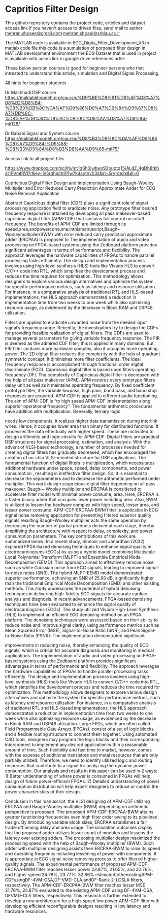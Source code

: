 # Capritios Filter Design

This github repository contains the project code, articles and dataset access link
if you haven't access to drived files, send mail to author
mehran.shoaee@gmail.com
mehran.shoaei@srbiau.ac.ir

The MATLAB code is available in ECG_Digita_Filter_Development_V3.m matlab code file
this code is a sumulation of porposed filter design in MATLAB development environment
the ECG Dataset that is used in project is available with acces link in google drive
references artile


These below persian courses is good for beginner persons who that intrested to understand this
article, simulation and Digital Signal Processing.

All hints for beginner students

Dr Mashhadi DSP course
https://maktabkhooneh.org/course/%D9%BE%D8%B1%D8%AF%D8%A7%D8%B2%D8%B4-%D8%B3%DB%8C%DA%AF%D9%86%D8%A7%D9%84%D9%87%D8%A7%DB%8C-%D8%AF%DB%8C%D8%AC%DB%8C%D8%AA%D8%A7%D9%84-mk128/

Dr Babaei Signal and System course
https://maktabkhooneh.org/course/%D8%B3%DB%8C%DA%AF%D9%86%D8%A7%D9%84-%D9%88-%D8%B3%D9%8A%D8%B3%D8%AA%D9%85-mk75/


Access link to all project files

https://www.dropbox.com/scl/fo/mt1g6h3jwbwx92puptq15/ALdZ_4gDh8tkNat1FVmIRVI?rlkey=ln5rqhioth811w7kdaotnv03z&st=5ryrde2s&dl=0

Capricious Digital Filter Design and Implementation Using
Baugh–Wooley Multiplier and Error Reduced Carry
Prediction Approximate Adder for ECG Noise Removal Application

Abstract
Capricious digital filter (CDF) plays a significant role of signal processing application field to eradicate noise.
Any prototype filter desired frequency response is attained by developing all pass makeover-based capricious 
digital filter (APM-CDF) that sustains full control on cutoff frequency. The benefits of APM-CDF are limited 
through its speed,area,andpowerconsume.Inthismanuscript,Baugh–Wooleymultiplier(BWM) with error reduced carry 
prediction approximate adder (ERCPAA) is proposed to The implementation of audio and video processing on 
FPGA-based systems using the Zedboard platform provides significant advantages in terms of performance and 
flexibility. The approach leverages the hardware capabilities of FPGAs to handle parallel processing tasks 
efficiently. The design and implementation process involves using high-level synthesis (HLS) tools like Vivado 
HLS to convert C/C++ code into RTL, which simplifies the development process and reduces the time required for 
optimization. This methodology allows designers to explore various design alternatives and optimize the system for 
specific performance metrics, such as latency and resource utilization. For instance, in a comparative analysis of 
traditional RTL and HLS-based implementations, the HLS approach demonstrated a reduction in implementation time
from two weeks to one week while also optimizing resource usage, as evidenced by the decrease in Block RAM and DSP48 
utilization.


Filters are applied to eradicate unwanted noise from the needed input signal’s frequency range. Recently, the 
investigators try to design the CDFs for providing feasible realization of digital filters. The CDFs 
are used to manage several parameters for giving variable frequency response. The FIR is deemed as the admired
CDF filter; this is applied in many domains. But, FIR filter contains more hardware complex, also it occupies
more operating power. The 2D digital filter reduces the complexity with the help of quadrant symmetric concept. It diminishes more filter coefficients. The ideal frequency response is accomplished through fractional 
order digital discriminate (FOD).
Capricious digital filter is based upon filters operating frequency (OF). The complexity of Capricious digital 
filter is decreased with the help of all pass makeover (APM). APM restores every prototype filters delay unit 
as well as it maintains operating frequency. By fixed coefficient prototype filter, the variable lowpass, high pass, 
band pass, and band stop responses are acquired. APM-CDF is applied to different audio functioning. The aim of 
APM-CDF is “to high speed APM-CDF implementation along superior operational frequency”. The fundamental 
arithmetic procedures have addition with multiplication. Generally, ternary logic 

needs low components, it realizes higher data transmission during interlink wires. Hence, it occupies lower
area than binary for distributed functions. It processes the data effectually with higher speed. These are motivated 
to design arithmetic and logic circuits for APM-CDF.
Digital filters are practical DSP structures for signal processing, estimation, and analysis. With the advent of 
VLSI-based technology, a number of processes needed for creating digital filters has gradually decreased, which has
encouraged the creation of on-chip VLSI-oriented structure for DSP applications. The fundamental function of digital 
filters is multiplication, which necessitates additional hardware under space, speed, delay components, and power consumption
, resulting in ineffective filter design. So, it is essential to decrease the separameters and to decrease the arithmetic performed under multiplier.
This work design scapricious digital filter depending on all pass makeover. Baugh— Wooley multiplier and ERCPAA is considered 
to accelerate filter model with minimal power consume, area. Here, ERCPAA is a faster binary adder that occupies lower 
power including area. Also, BWM is utilized to lessen the hardware complex with high speed, lesser area, and lesser 
power consume. APM-CDF-ERCPAA-BWM filter is applicable in ECG signal noise removing application for presenting filtered
superior quality signals resulting Baugh–Wooley multiplier acts the same operation by decreasing the number of partial
products derived at each stage, thereby simplifying the architecture with respect to delay, complexity, and power
consumption parameters. The key contributions of this work are summarized below:
In a recent study, Sinnoor and Janardhan (2022) explored FPGA-based denoising techniques to enhance signal quality in
electrocardiograms (ECGs) by using a hybrid model combining Multiscale Local Polynomial Transform (MLPT) and Ensemble 
Empirical Mode Decomposition (EEMD). This approach aimed to effectively remove noise such as white Gaussian noise from 
ECG signals, leading to improved signal-to-noise ratios (SNR). The hybrid MLPT-EEMD model demonstrated superior 
performance, achieving an SNR of 25.93 dB, significantly higher than the traditional Empirical Mode Decomposition (EMD)
and other existing methods. This study underscores the potential of hybrid denoising techniques in delivering high-fidelity
ECG signals for accurate cardiac analysis and diagnosis.
In recent advancements, FPGA-based denoising techniques have been evaluated to enhance the signal quality of 
electrocardiograms (ECGs). The study utilized Vivado High-Level Synthesis (HLS) to implement an efficient ECG denoising 
method on an FPGA platform. The denoising techniques were assessed based on their ability to reduce noise and improve
signal clarity, using performance metrics such as Mean Squared Error (MSE), Signal-to-Noise Ratio (SNR), and Peak 
Signal-to-Noise Ratio (PSNR). The implementation demonstrated significant 

improvements in reducing noise, thereby enhancing the quality of ECG signals, which is critical for accurate diagnosis
and monitoring in medical applications.
The implementation of audio and video processing on FPGA-based systems using the Zedboard platform provides significant 
advantages in terms of performance and flexibility. The approach leverages the hardware capabilities of FPGAs to handle
parallel processing tasks efficiently. The design and implementation process involves using high-level synthesis (HLS) 
tools like Vivado HLS to convert C/C++ code into RTL, which simplifies the development process and reduces the time 
required for optimization. This methodology allows designers to explore various design alternatives and optimize the 
system for specific performance metrics, such as latency and resource utilization. For instance, in a 
comparative analysis of traditional RTL and HLS-based implementations, the HLS approach demonstrated a reduction in 
implementation time from two weeks to one week while also optimizing resource usage, as evidenced by the decrease in
Block RAM and DSP48 utilization.
Large FPDs, which are often called Field Programmable Gate Arrays (FPGAs), consist of a set of logic blocks and a 
flexible routing structure to connect them together. Using automated CAD tools, designers may program the logic blocks
and their corresponding interconnect to implement any desired application within a reasonable amount of time. Such 
flexibility and fast time to market, however, comes with the expense of additional transistors and metal resources that 
are only partially utilized. Therefore, we need to identify utilized logic and routing resources that contribute to a
signal for analyzing the dynamic power consumption. Our analysis and results in this paper can be used in 2 ways: 1) 
Better understanding of where power is consumed in FPGAs will help design of future power-efficient FPGAs. 2) Detailed
understanding of power consumption distribution will help expert designers to reduce or control the power characteristics
of their design.


Conclusion
In this manuscript, the VLSI designing of APM-CDF utilizing ERCPAA and Baugh–Wooley multiplier (BWM) depending on 
arithmetic perspective is proposed. The 
proposed APM-CDF-ERCPAA-BWM attains greater functioning frequencies even high filter order owing to its pipelined 
design. By introducing variable block sizes, ERCPAA establishes a fair trade-off among delay and area usage. The 
simulation outcomes display that the proposed adder utilizes lesser count of modules and lessens the latency over 
existing adders. The proposing multiplier design maximized the processing speed with the help of Baugh–Wooley multiplier
(BWM). Such adder with multiplier designing assists their ERCPAA-BWM to raise its speed and operating frequency including
lessening of power with components. It is appropriate in ECG signal noise removing process to offer filtered higher-quality
signals. The experimental performance of proposed APM-CDF- ERCPAA-BWM filter reaches lesser power 23.87%, 21.65%, and 
32.76%, and higher speed 24.76%, 23.77%, 32.86% estimatedtotheexistingAPM-CDFusingDF-4VM-CSA,DF-VMD-CLA,andDF-Radix 2-LCSLA 
filters, respectively. The APM-CDF-ERCPAA-BWM filter reaches lesser MSE 21.76%, 24.87% evaluated to the existing APM-CDF 
using DF-4VM-CSA, DFVMD-CLA filters, respectively. This research is further extended to develop a new architecture for a
high-speed low power APM-CDF filter with developing efficient reconfigurable designs resulting in low latency and hardware 
resources.

